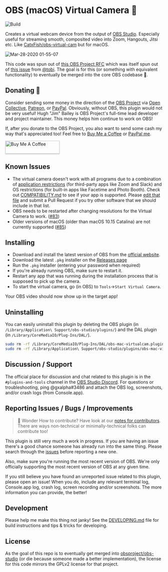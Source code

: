 # OBS (macOS) Virtual Camera 🎥

![Build](https://github.com/johnboiles/obs-mac-virtualcam/workflows/Build%20and%20(maybe)%20Release/badge.svg)

Creates a virtual webcam device from the output of [OBS Studio](https://obsproject.com/). Especially useful for streaming smooth, composited video into Zoom, Hangouts, Jitsi etc. Like [CatxFish/obs-virtual-cam](https://github.com/CatxFish/obs-virtual-cam) but for macOS.

![Mar-28-2020 01-55-07](https://user-images.githubusercontent.com/218876/77819715-279b8700-709a-11ea-8885-aa15051665ee.gif)

This code was spun out of [this OBS Project RFC](https://github.com/obsproject/rfcs/pull/15) which was itself spun out of [this issue](https://github.com/obsproject/obs-studio/issues/2568) from [@tobi](https://github.com/tobi). The goal is for this (or something with equivalent functionality) to eventually be merged into the core OBS codebase 🤞.

## Donating 💸

Consider sending some money in the direction of the [OBS Project](https://obsproject.com/contribute) via [Open Collective](https://opencollective.com/obsproject/contribute), [Patreon](https://patreon.com/OBSProject), or [PayPal](https://www.paypal.me/obsproject). Obviously, without OBS, this plugin would not be very useful! Hugh "Jim" Bailey is OBS Project's full-time lead developer and project maintainer. This money helps him continue to work on OBS!

If, after you donate to the OBS Project, you also want to send some cash my way that's appreciated too! Feel free to [Buy Me a Coffee](https://www.buymeacoffee.com/johnboiles) or [PayPal me](https://paypal.me/johnboiles).

<a href="https://www.buymeacoffee.com/johnboiles" target="_blank"><img src="https://www.buymeacoffee.com/assets/img/custom_images/orange_img.png" alt="Buy Me A Coffee" style="height: 41px !important;width: 174px !important;box-shadow: 0px 3px 2px 0px rgba(190, 190, 190, 0.5) !important;-webkit-box-shadow: 0px 3px 2px 0px rgba(190, 190, 190, 0.5) !important;" ></a>

## Known Issues

* The virtual camera doesn't work with all programs due to a combination of [application restrictions](https://developer.apple.com/documentation/bundleresources/entitlements/com_apple_security_cs_disable-library-validation?language=objc) (for third-party apps like Zoom and Slack) and OS restrictions (for built-in apps like Facetime and Photo Booth). Check out [COMPATIBILITY.md](https://github.com/johnboiles/obs-mac-virtualcam/blob/master/COMPATIBILITY.md) to see if your app is supported. Please [edit that file](https://github.com/johnboiles/obs-mac-virtualcam/edit/master/COMPATIBILITY.md) and submit a Pull Request if you try other software that we should include in that list.
* OBS needs to be restarted after changing resolutions for the Virtual Camera to work. ([#83](https://github.com/johnboiles/obs-mac-virtualcam/issues/83))
* Older versions of macOS (older than macOS 10.15 Catalina) are not currently supported ([#85](https://github.com/johnboiles/obs-mac-virtualcam/issues/85))

## Installing

* Download and install the latest version of OBS from the [official website](https://obsproject.com).
* Download the latest `.pkg` installer on the [Releases page](https://github.com/johnboiles/obs-mac-virtualcam/releases)
* Run the `.pkg` installer (entering your password when required)
* If you're already running OBS, make sure to restart it.
* Restart any app that was running during the installation process that is supposed to pick up the camera.
* To start the virtual camera, go (in OBS) to `Tools`→`Start Virtual Camera`.

Your OBS video should now show up in the target app!

## Uninstalling

You can easily uninstall this plugin by deleting the OBS plugin (in `/Library/Application\ Support/obs-studio/plugins/`) and the DAL plugin (in `/Library/CoreMediaIO/Plug-Ins/DAL/`).

```bash
sudo rm -rf /Library/CoreMediaIO/Plug-Ins/DAL/obs-mac-virtualcam.plugin
sudo rm -rf /Library/Application\ Support/obs-studio/plugins/obs-mac-virtualcam
```

## Discussion / Support

The official place for discussion and chat related to this plugin is in the `#plugins-and-tools` channel in the [OBS Studio Discord](https://discord.gg/obsproject). For questions or troubleshooting, ping @gxalpha#3486 and attach the OBS log, screenshots, and/or crash logs (from Console.app).

## Reporting Issues / Bugs / Improvements

> 🚀 Wonder How to contribute? Have look at our [notes for contributors](./CONTRIBUTING.md). There are ways non-technical or minimally-technical folks can contribute too!

This plugin is still very much a work in progress. If you are having an issue there's a good chance someone has already run into the same thing. Please search through the [issues](https://github.com/johnboiles/obs-mac-virtualcam/issues) before reporting a new one.

Also, make sure you're running the most recent version of OBS. We're only officially supporting the most recent version of OBS at any given time.

If you still believe you have found an unreported issue related to this plugin, please open an issue! When you do, include any relevant terminal log, Console.app log, crash log, screen recording and/or screenshots. The more information you can provide, the better!

## Development

Please help me make this thing not janky! See the [DEVELOPING.md](./DEVELOPING.md) file for build instructions and tips & tricks for developing.

## License

As the goal of this repo is to eventually get merged into [obsproject/obs-studio](https://github.com/obsproject/obs-studio/) (or die because someone made a better implementation), the license for this code mirrors the GPLv2 license for that project.
